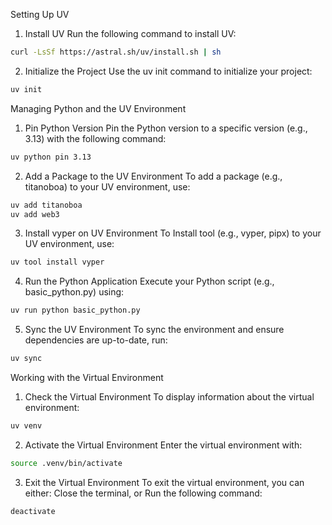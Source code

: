 Setting Up UV 

1. Install UV
Run the following command to install UV:
```sh
curl -LsSf https://astral.sh/uv/install.sh | sh
```
2. Initialize the Project
Use the uv init command to initialize your project:
```sh
uv init
```

Managing Python and the UV Environment
1. Pin Python Version
Pin the Python version to a specific version (e.g., 3.13) with the following command:
```sh
uv python pin 3.13
```

2. Add a Package to the UV Environment
To add a package (e.g., titanoboa) to your UV environment, use:
```sh
uv add titanoboa
uv add web3
```

3. Install vyper on UV Environment
To Install tool (e.g., vyper, pipx) to your UV environment, use:
```sh
uv tool install vyper
```

4. Run the Python Application
Execute your Python script (e.g., basic_python.py) using:
```sh
uv run python basic_python.py
```

5. Sync the UV Environment
To sync the environment and ensure dependencies are up-to-date, run:
```sh
uv sync
```

Working with the Virtual Environment
1. Check the Virtual Environment
To display information about the virtual environment:
```sh
uv venv
```

2. Activate the Virtual Environment
Enter the virtual environment with:
```sh
source .venv/bin/activate
```

3. Exit the Virtual Environment
To exit the virtual environment, you can either:
    Close the terminal, or
    Run the following command:
```sh
deactivate
```
